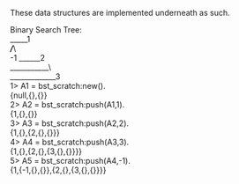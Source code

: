 These data structures are implemented underneath as such.

Binary Search Tree:   
_____1   
___/___\   
-1 ______2    
___________\   
_____________3   
        1> A1 = bst_scratch:new().    
{null,{},{}}   
2> A2 = bst_scratch:push(A1,1).   
{1,{},{}}   
3> A3 = bst_scratch:push(A2,2).   
{1,{},{2,{},{}}}  
4> A4 = bst_scratch:push(A3,3).  
{1,{},{2,{},{3,{},{}}}}  
5> A5 = bst_scratch:push(A4,-1).  
{1,{-1,{},{}},{2,{},{3,{},{}}}}  
